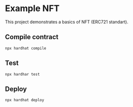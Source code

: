 # Example NFT

This project demonstrates a basics of NFT (ERC721 standart).

## Compile contract

```shell
npx hardhat compile
```

## Test

```shell
npx hardhar test
```

## Deploy

```shell
npx hardhat deploy
```
